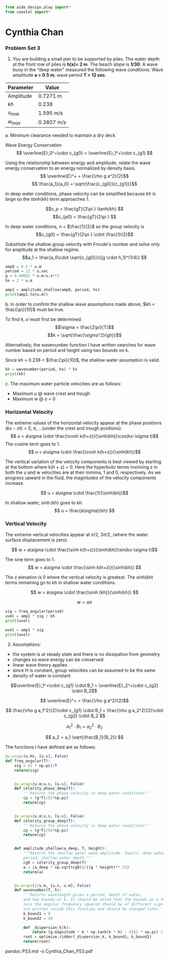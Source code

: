```python
from aide_design.play import*
from coastal import*
```
# Cynthia Chan
### Problem Set 3

1. You are building a small pier to be supported by piles. The water depth at
the front row of piles is **h(x)= 2 m**. The beach slope is **1/30**. A wave
buoy in the “deep water” measured the following wave conditions: Wave amplitude
**a = 0.5 m**; wave period **T = 12 sec**.

| Parameter | Value      |
| --------- | ---------- |
| Amplitude | 0.7271 m   |
| $kh$      | 0.238      |
| $u_{max}$ | 1.595 m/s  |
| $w_{max}$ | 0.3807 m/s |

a. Minimum clearance needed to maintain a dry deck

Wave Energy Conservation
$$ \overline{E}_0^+\cdot c_{g0} = \overline{E}_1^+\cdot c_{g1} $$

Using the relationship between energy and amplitude, relate the wave energy
conservation to an energy normalized by density basis.
$$ \overline{E}^+ = \frac{\rho g a^2}{2}$$
$$ \frac{a_1}{a_0} = \sqrt{\frac{c_{g0}}{c_{g1}}}$$


In deep water conditions, phase velocity can be simplified because $kh$ is large
so the $tanh(kh)$ term approaches 1.

$$c_p = \frac{gT}{2\pi } \tanh{kh} $$
$$c_{p0} = \frac{gT}{2\pi } $$

In deep water conditions, n = $\frac{1}{2}$ so the group velocity is
$$c_{g0} = \frac{gT}{2\pi } \cdot \frac{1}{2}$$

Substitute the shallow group velocity with Froude's number and solve only for
amplitude at the shallow regime.
$$a_1 = \frac{a_0\cdot \sqrt{c_{g0}}}{[g \cdot h_1]^{1/4}} $$


```python
amp0 = 0.5 * u.m
period = 12 * u.sec
g = 9.80665 * u.m/u.s**2
hx = 2 * u.m

amp1 = amplitude_shallow(amp0, period, hx)
print(amp1.to(u.m))

```
b. In order to confirm the shallow wave assumptions made above,
$kh < \frac{\pi}{10}$ must be true.

To find $k$, $\sigma$ must first be determined.
$$\sigma = \frac{2\pi}{T}$$
$$k = \sqrt{\frac{\sigma^2}{gh}}$$

Alternatively, the wavenumber function I have written searches for wave number
based on period and height using two bounds on k.

Since $kh$ = 0.238 < $\frac{\pi}{10}$, the shallow water assumption is valid.

```python
kh = wavenumber(period, hx) * hx
print(kh)
```

c. The maximum water particle velocities are as follows:
- Maximum $u$ @ wave crest and trough
- Maximum $w$ @ $\eta$ = 0

### Horizontal Velocity
The extreme values of the horizontal velocity appear at the phase positions
$(kx - \sigma t)$ = 0, $\pi$, ...(under the crest and trough positions).
$$ u = a\sigma \cdot \frac{\cosh k(h+z)}{\sinh(kh)}\cos(kx-\sigma t)$$
The cosine term goes to 1.
$$ u = a\sigma \cdot \frac{\cosh k(h+z)}{\sinh(kh)}$$

The vertical variation of the velocity components is best viewed by
starting at the bottom where k(h + z) = 0. Here the hyperbolic terms involving z
in both the u and w velocities are at their minima, 1 and 0, respectively. As we
progress upward in the fluid, the magnitudes of the velocity components increase.

$$ u = a\sigma \cdot \frac{1}{\sinh(kh)}$$

In shallow water, $\sinh(kh)$ goes to $kh$.
$$ u = \frac{a\sigma}{kh} $$

### Vertical Velocity

The extreme vertical velocities appear at $\pi/2$, $3\pi/2$, (where the
water surface displacement is zero).

$$ w = a\sigma \cdot \frac{\sinh k(h+z)}{\sinh(kh)}\sin(kx-\sigma t)$$

The sine term goes to 1.
$$ w = a\sigma \cdot \frac{\sinh k(h+z)}{\sinh(kh)} $$

The z elevation is 0 where the vertical velocity is greatest. The $sinh(kh)$
terms remaining go to $kh$ in shallow water conditions.

$$ w = a\sigma \cdot \frac{\sinh (kh)}{\sinh(kh)} $$

$$ w = a\sigma $$

```python
sig = freq_angular(period)
uvel = amp1 * sig / kh
print(uvel)

wvel = amp1 * sig
print(wvel)
```

2. Assumptions:
- the system is at steady state and there is no dissipation from geometry
- changes so wave energy can be conserved
- linear wave theory applies
- since H is constant, group velocities can be assumed to be the same
- density of water is constant

$$\overline{E}_1^+\cdot c_{g1} \cdot B_1 = \overline{E}_2^+\cdot c_{g2} \cdot B_2$$

$$ \overline{E}^+ = \frac{\rho g a^2}{2}$$


$$ \frac{\rho g a_1^2}{2}\cdot c_{g1} \cdot B_1 = \frac{\rho g a_2^2}{2}\cdot c_{g2} \cdot B_2 $$

$$ a_1^2 \cdot B_1 = a_2^2 \cdot B_2$$

$$ a_2 = a_1 \sqrt{\frac{B_1}{B_2}} $$

The functions I have defined are as follows:
```python
@u.wraps(u.Hz, [u.s], False)
def freq_angular(T):
    sig = (2 * np.pi)/T
    return(sig)


    @u.wraps(u.m/u.s, [u.s], False)
    def celerity_phase_deep(T):
        '''Returns the phase velocity in deep water conditions'''
        cp = (g*T)/(2*np.pi)
        return(cp)


    @u.wraps(u.m/u.s, [u.s], False)
    def celerity_group_deep(T):
        '''Returns the phase velocity in deep water conditions'''
        cp = (g*T)/(4*np.pi)
        return(cp)


    def amplitude_shallow(a_deep, T, height):
        '''Returns the shallow water wave amplitude. Inputs: deep water amplitude,
        period, shallow water depth.'''
        cg0 = celerity_group_deep(T)
        a = (a_deep * np.sqrt(cg0))/((g * height)**.25)
        return(a)


    @u.wraps(1/u.m, [u.s, u.m], False)
    def wavenumber(T, h):
        '''Returns wavelength given a period, depth of water,
        and two bounds on k. It should be noted that the bounds as a function of k
        less the angular frequency squared should be of different sign. The bounds
        are written inside this function and should be changed later.'''
        k_bound1 = 0
        k_bound2 = 10

        def _dispersion_k(k):
            return (g.magnitude * k * np.tanh(k * h) - (((2 * np.pi) / T))**2)
        root = optimize.ridder(_dispersion_k, k_bound1, k_bound2)
        return(root)

```
pandoc PS3.md -o Cynthia_Chan_PS3.pdf
